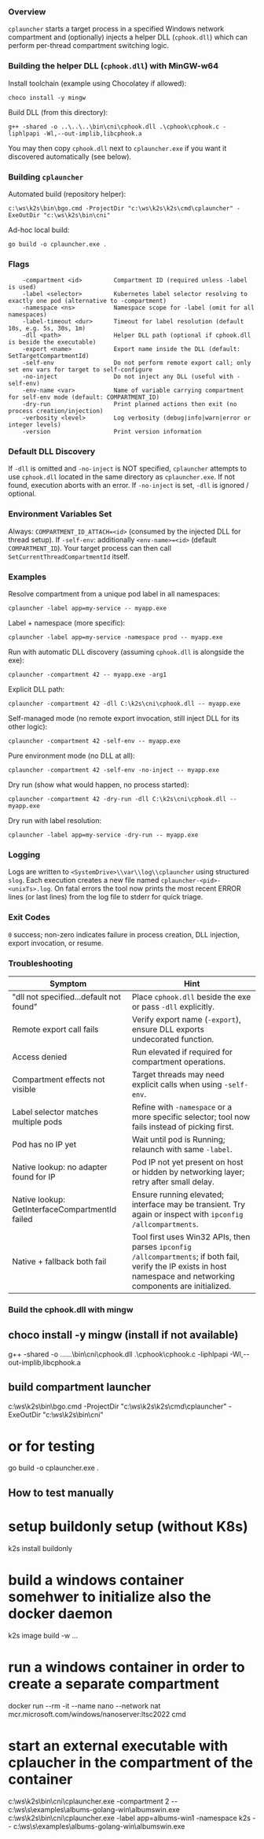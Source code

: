 <!--
SPDX-FileCopyrightText: © 2025 Siemens Healthineers AG

SPDX-License-Identifier: MIT
-->

### Overview
`cplauncher` starts a target process in a specified Windows network compartment and (optionally) injects a helper DLL (`cphook.dll`) which can perform per-thread compartment switching logic.

### Building the helper DLL (`cphook.dll`) with MinGW-w64
Install toolchain (example using Chocolatey if allowed):
```
choco install -y mingw
```
Build DLL (from this directory):
```
g++ -shared -o ..\..\..\bin\cni\cphook.dll .\cphook\cphook.c -liphlpapi -Wl,--out-implib,libcphook.a
```
You may then copy `cphook.dll` next to `cplauncher.exe` if you want it discovered automatically (see below).

### Building `cplauncher`
Automated build (repository helper):
```
c:\ws\k2s\bin\bgo.cmd -ProjectDir "c:\ws\k2s\k2s\cmd\cplauncher" -ExeOutDir "c:\ws\k2s\bin\cni"
```
Ad-hoc local build:
```
go build -o cplauncher.exe .
```

### Flags
```
	-compartment <id>         Compartment ID (required unless -label is used)
	-label <selector>         Kubernetes label selector resolving to exactly one pod (alternative to -compartment)
	-namespace <ns>           Namespace scope for -label (omit for all namespaces)
	-label-timeout <dur>      Timeout for label resolution (default 10s, e.g. 5s, 30s, 1m)
	-dll <path>               Helper DLL path (optional if cphook.dll is beside the executable)
	-export <name>            Export name inside the DLL (default: SetTargetCompartmentId)
	-self-env                 Do not perform remote export call; only set env vars for target to self-configure
	-no-inject                Do not inject any DLL (useful with -self-env)
	-env-name <var>           Name of variable carrying compartment for self-env mode (default: COMPARTMENT_ID)
	-dry-run                  Print planned actions then exit (no process creation/injection)
	-verbosity <level>        Log verbosity (debug|info|warn|error or integer levels)
	-version                  Print version information
```

### Default DLL Discovery
If `-dll` is omitted and `-no-inject` is NOT specified, `cplauncher` attempts to use `cphook.dll` located in the same directory as `cplauncher.exe`. If not found, execution aborts with an error. If `-no-inject` is set, `-dll` is ignored / optional.

### Environment Variables Set
Always: `COMPARTMENT_ID_ATTACH=<id>` (consumed by the injected DLL for thread setup).
If `-self-env`: additionally `<env-name>=<id>` (default `COMPARTMENT_ID`). Your target process can then call `SetCurrentThreadCompartmentId` itself.

### Examples
Resolve compartment from a unique pod label in all namespaces:
```
cplauncher -label app=my-service -- myapp.exe
```

Label + namespace (more specific):
```
cplauncher -label app=my-service -namespace prod -- myapp.exe
```

Run with automatic DLL discovery (assuming `cphook.dll` is alongside the exe):
```
cplauncher -compartment 42 -- myapp.exe -arg1
```

Explicit DLL path:
```
cplauncher -compartment 42 -dll C:\k2s\cni\cphook.dll -- myapp.exe
```

Self-managed mode (no remote export invocation, still inject DLL for its other logic):
```
cplauncher -compartment 42 -self-env -- myapp.exe
```

Pure environment mode (no DLL at all):
```
cplauncher -compartment 42 -self-env -no-inject -- myapp.exe
```

Dry run (show what would happen, no process started):
```
cplauncher -compartment 42 -dry-run -dll C:\k2s\cni\cphook.dll -- myapp.exe
```

Dry run with label resolution:
```
cplauncher -label app=my-service -dry-run -- myapp.exe
```

### Logging
Logs are written to `<SystemDrive>\\var\\log\\cplauncher` using structured `slog`. Each execution creates a new file named `cplauncher-<pid>-<unixTs>.log`.
On fatal errors the tool now prints the most recent ERROR lines (or last lines) from the log file to stderr for quick triage.

### Exit Codes
`0` success; non-zero indicates failure in process creation, DLL injection, export invocation, or resume.

### Troubleshooting
| Symptom | Hint |
|---------|------|
| "dll not specified...default not found" | Place `cphook.dll` beside the exe or pass `-dll` explicitly. |
| Remote export call fails | Verify export name (`-export`), ensure DLL exports undecorated function. |
| Access denied | Run elevated if required for compartment operations. |
| Compartment effects not visible | Target threads may need explicit calls when using `-self-env`. |
| Label selector matches multiple pods | Refine with `-namespace` or a more specific selector; tool now fails instead of picking first. |
| Pod has no IP yet | Wait until pod is Running; relaunch with same `-label`. |
| Native lookup: no adapter found for IP | Pod IP not yet present on host or hidden by networking layer; retry after small delay. |
| Native lookup: GetInterfaceCompartmentId failed | Ensure running elevated; interface may be transient. Try again or inspect with `ipconfig /allcompartments`. |
| Native + fallback both fail | Tool first uses Win32 APIs, then parses `ipconfig /allcompartments`; if both fail, verify the IP exists in host namespace and networking components are initialized. |

<!--
SPDX-FileCopyrightText: © 2025 Siemens Healthineers AG

SPDX-License-Identifier: MIT
-->

### Build the cphook.dll with mingw
## choco install -y mingw (install if not available)
g++ -shared -o ..\..\..\bin\cni\cphook.dll .\cphook\cphook.c -liphlpapi -Wl,--out-implib,libcphook.a

## build compartment launcher
c:\ws\k2s\bin\bgo.cmd -ProjectDir "c:\ws\k2s\k2s\cmd\cplauncher" -ExeOutDir "c:\ws\k2s\bin\cni"
# or for testing
go build -o cplauncher.exe .

## How to test manually
# setup buildonly setup (without K8s)
k2s install buildonly
# build a windows container somehwer to initialize also the docker daemon
k2s image build -w ...
# run a windows container in order to create a separate compartment
docker run --rm -it --name nano --network nat mcr.microsoft.com/windows/nanoserver:ltsc2022 cmd
# start an external executable with cplaucher in the compartment of the container
c:\ws\k2s\bin\cni\cplauncher.exe -compartment 2 -- c:\ws\s\examples\albums-golang-win\albumswin.exe
c:\ws\k2s\bin\cni\cplauncher.exe -label app=albums-win1 -namespace k2s -- c:\ws\s\examples\albums-golang-win\albumswin.exe




